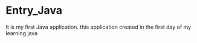 # Entry_Java
It is my first Java application. this application created in the first day of my learning java
